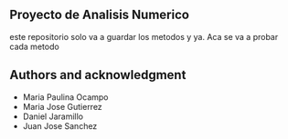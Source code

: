 ## Proyecto de Analisis Numerico

este repositorio solo va a guardar los metodos y ya. 
Aca se va a probar cada metodo

## Authors and acknowledgment

- Maria Paulina Ocampo
- Maria Jose Gutierrez
- Daniel Jaramillo
- Juan Jose Sanchez